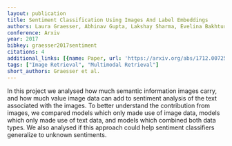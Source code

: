 ```yaml
---
layout: publication
title: Sentiment Classification Using Images And Label Embeddings
authors: Laura Graesser, Abhinav Gupta, Lakshay Sharma, Evelina Bakhturina
conference: Arxiv
year: 2017
bibkey: graesser2017sentiment
citations: 4
additional_links: [{name: Paper, url: 'https://arxiv.org/abs/1712.00725'}]
tags: ["Image Retrieval", "Multimodal Retrieval"]
short_authors: Graesser et al.
---
```

In this project we analysed how much semantic information images carry, and
how much value image data can add to sentiment analysis of the text associated
with the images. To better understand the contribution from images, we compared
models which only made use of image data, models which only made use of text
data, and models which combined both data types. We also analysed if this
approach could help sentiment classifiers generalize to unknown sentiments.